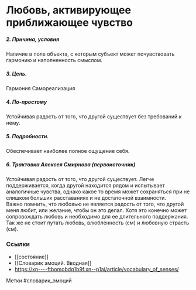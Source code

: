 #  Любовь, активирующее приближающее чувство 

##### 2. Причина, условия
Наличие в поле объекта, с которым субъект может почувствовать гармонию и наполненность смыслом.

##### 3. Цель.
Гармония
Самореализация

##### 4. По-простому
Устойчивая радость от того, что другой существует без требований к нему.

##### 5. Подробности.
Обеспечивает наиболее полное ощущение себя.

##### 6. Трактовка Алексея Смирнова (первоисточник)
Устойчивая радость от того, что другой существует. Легче поддерживается, когда другой находится рядом и испытывает аналогичные чувства, однако какое то время может сохраняться при не слишком больших расставаниях и не достаточной взаимности.  
Важно помнить, что любовью не является радость от того, что другой меня любит, или желание, чтобы он это делал. Хотя это конечно может сопровождать любовь и необходимо для ее длительного поддержания.  
Так же не стоит путать любовь, влюбленность (см) и любовную страсть (см).


### Ссылки
- [[состояние]]
- [[Словарик эмоций. Вводная]]
- https://xn----ftbomobdq1b9f.xn--p1ai/article/vocabulary_of_senses/


Метки #словарик_эмоций 


